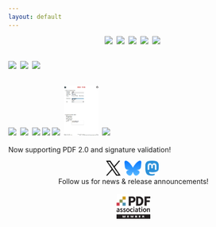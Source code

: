 ```yaml
---
layout: default
---
```


<p align="center">
  <kbd><a href="{{site.baseurl}}/generate/grid"><img src="resources/gridpdf.png" height="100"></a></kbd>&nbsp;
  <kbd><a href="{{site.baseurl}}/core/watermark"><img src="resources/wmi1abs.png" height="100"></a></kbd>&nbsp;
  <kbd><a href="{{site.baseurl}}/generate/nup"><img src="resources/nup9pdf.png" height="100"></a></kbd>&nbsp;
  <kbd><a href="{{site.baseurl}}/fonts/fonts"><img src="resources/cjkv.png" height="100"></a></kbd>&nbsp;
  <kbd><a href="{{site.baseurl}}/core/stamp"><img src="core/resources/4exp.png" height="100"></a></kbd>&nbsp;<br><br>

  <kbd><a href="{{site.baseurl}}/core/stamp"><img src="resources/sti.png" height="100"></a></kbd>&nbsp;
  <kbd><img src="resources/hold3.png" height="150"></kbd>&nbsp;
  <kbd><a href="{{site.baseurl}}/core/watermark"><img src="resources/wmi4.png" height="100"></a></kbd>&nbsp;<br><br>

  <kbd><a href="{{site.baseurl}}/generate/booklet"><img src="resources/book2A4p1.png" height="100"></a></kbd>&nbsp;
  <kbd><a href="{{site.baseurl}}/core/stamp"><img src="resources/stp.png" height="100"></a></kbd>&nbsp;
  <kbd><a href="{{site.baseurl}}/generate/grid"><img src="resources/gridimg.png" height="100"></a></kbd>
  <kbd><a href="{{site.baseurl}}/core/stamp"><img src="resources/stRoundBorder.png" height="100"></a></kbd>
  <kbd><a href="{{site.baseurl}}/generate/create"><img src="resources/table.png" height="100"></a></kbd>&nbsp;
  <kbd><a href="{{site.baseurl}}/form/form"><img src="resources/form1.png" height="100"></a></kbd>&nbsp;
  <kbd><a href="{{site.baseurl}}/generate/create"><img src="resources/imagebox.png" height="100"></a></kbd>&nbsp;
  <br><br>
  Now supporting PDF 2.0 and signature validation!
  <br>
  <div align="center">
    <a href="https://twitter.com/intent/follow?screen_name=pdfcpu"><img src="resources/x.png" height="30"></a>&nbsp;
    <a href="https://bsky.app/profile/pdfcpu.bsky.social"><img src="resources/bluesky.png" height="30"></a>&nbsp;
    <a href="https://mastodon.social/@pdfcpu"><img src="resources/mastodon.png" height="30"></a>&nbsp;
  </div>
  <div align="center">
    Follow us for news & release announcements!
  </div>
  <br>
  <div align="center">
    <a href="https://pdfa.org"><img src="resources/pdfa.png" height="50"></a>
  </div>
</p>

